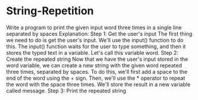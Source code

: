 # String-Repetition
Write a program to print the given input word three times in a single line separated by spaces
Explanation:
Step 1: Get the user's input
The first thing we need to do is get the user's input. We'll use the input() function to do this. The input() function waits for the user to type something, and then it stores the typed text in a variable. Let's call this variable word. 
Step 2: Create the repeated string
Now that we have the user's input stored in the word variable, we can create a new string with the given word repeated three times, separated by spaces. To do this, we'll first add a space to the end of the word using the + sign. Then, we'll use the * operator to repeat the word with the space three times. We'll store the result in a new variable called message.
Step 3: Print the repeated string
